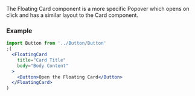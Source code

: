 The Floating Card component is a more specific Popover which opens on click and has a similar layout to the Card component.

### Example
```jsx
import Button from '../Button/Button'
;(
  <FloatingCard
    title="Card Title"
    body="Body Content"
  >
    <Button>Open the Floating Card</Button>
  </FloatingCard>
)
```
